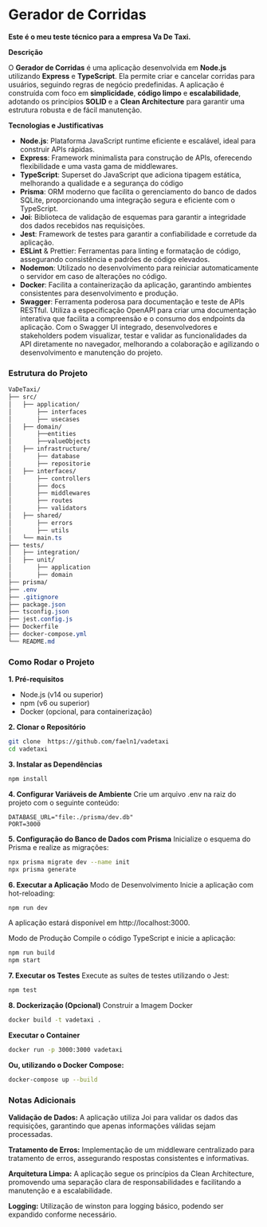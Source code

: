 # Gerador de Corridas
**Este é o meu teste técnico para a empresa Va De Taxi.**

**Descrição**

O **Gerador de Corridas** é uma aplicação desenvolvida em **Node.js** utilizando **Express** e **TypeScript**. Ela permite criar e cancelar corridas para usuários, seguindo regras de negócio predefinidas. A aplicação é construída com foco em **simplicidade**, **código limpo** e **escalabilidade**, adotando os princípios **SOLID** e a **Clean Architecture** para garantir uma estrutura robusta e de fácil manutenção.

**Tecnologias e Justificativas**
- **Node.js**: Plataforma JavaScript runtime eficiente e escalável, ideal para construir APIs rápidas.
- **Express**: Framework minimalista para construção de APIs, oferecendo flexibilidade e uma vasta gama de middlewares.
- **TypeScript**: Superset do JavaScript que adiciona tipagem estática, melhorando a qualidade e a segurança do código
- **Prisma**: ORM moderno que facilita o gerenciamento do banco de dados SQLite, proporcionando uma integração segura e eficiente com o TypeScript.
- **Joi**: Biblioteca de validação de esquemas para garantir a integridade dos dados recebidos nas requisições.
- **Jest**: Framework de testes para garantir a confiabilidade e corretude da aplicação.
- **ESLint** & Prettier: Ferramentas para linting e formatação de código, assegurando consistência e padrões de código elevados.
- **Nodemon**: Utilizado no desenvolvimento para reiniciar automaticamente o servidor em caso de alterações no código.
- **Docker**: Facilita a containerização da aplicação, garantindo ambientes consistentes para desenvolvimento e produção.
- **Swagger**: Ferramenta poderosa para documentação e teste de APIs RESTful. Utiliza a especificação OpenAPI para criar uma documentação interativa que facilita a compreensão e o consumo dos endpoints da aplicação. Com o Swagger UI integrado, desenvolvedores e stakeholders podem visualizar, testar e validar as funcionalidades da API diretamente no navegador, melhorando a colaboração e agilizando o desenvolvimento e manutenção do projeto.

### Estrutura do Projeto
```css
VaDeTaxi/
├── src/
│   ├── application/
│       ├── interfaces
│       ├── usecases
│   ├── domain/
│       ├──entities
│       ├──valueObjects
│   ├── infrastructure/
│       ├── database
│       ├── repositorie
│   ├── interfaces/
│       ├── controllers
│       ├── docs
│       ├── middlewares
│       ├── routes
│       ├── validators
│   ├── shared/
│       ├── errors
│       ├── utils
│   └── main.ts
├── tests/
│   ├── integration/
│   ├── unit/
│       ├── application
│       ├── domain
├── prisma/
├── .env
├── .gitignore
├── package.json
├── tsconfig.json
├── jest.config.js
├── Dockerfile
├── docker-compose.yml
└── README.md
```
### Como Rodar o Projeto
**1. Pré-requisitos**
- Node.js (v14 ou superior)
- npm (v6 ou superior)
- Docker (opcional, para containerização)

**2. Clonar o Repositório**
```bash
git clone  https://github.com/faeln1/vadetaxi
cd vadetaxi
```
**3. Instalar as Dependências**
```bash
npm install
```

**4. Configurar Variáveis de Ambiente**
Crie um arquivo .env na raiz do projeto com o seguinte conteúdo:

```env
DATABASE_URL="file:./prisma/dev.db"
PORT=3000
```

**5. Configuração do Banco de Dados com Prisma**
Inicialize o esquema do Prisma e realize as migrações:

```bash
npx prisma migrate dev --name init
npx prisma generate
```
**6. Executar a Aplicação**
Modo de Desenvolvimento
Inicie a aplicação com hot-reloading:

```bash
npm run dev
```
A aplicação estará disponível em http://localhost:3000.

Modo de Produção
Compile o código TypeScript e inicie a aplicação:

```bash
npm run build
npm start
```
**7. Executar os Testes**
Execute as suítes de testes utilizando o Jest:

```bash
npm test
```
**8. Dockerização (Opcional)**
Construir a Imagem Docker

```bash
docker build -t vadetaxi .
```

**Executar o Container**

```bash
docker run -p 3000:3000 vadetaxi
```
**Ou, utilizando o Docker Compose:**

```bash
docker-compose up --build
```

### Notas Adicionais
**Validação de Dados:** A aplicação utiliza Joi para validar os dados das requisições, garantindo que apenas informações válidas sejam processadas.

**Tratamento de Erros:** Implementação de um middleware centralizado para tratamento de erros, assegurando respostas consistentes e informativas.

**Arquitetura Limpa:** A aplicação segue os princípios da Clean Architecture, promovendo uma separação clara de responsabilidades e facilitando a manutenção e a escalabilidade.

**Logging:** Utilização de winston para logging básico, podendo ser expandido conforme necessário.